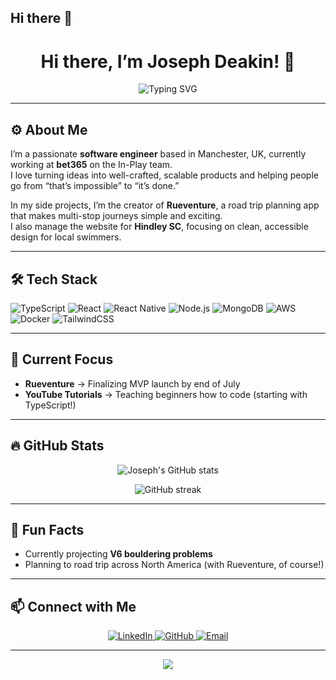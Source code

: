 ## Hi there 👋

<h1 align="center">Hi there, I’m Joseph Deakin! 👋</h1>

<p align="center">
  <img src="https://readme-typing-svg.herokuapp.com?font=Fira+Code&size=24&duration=3000&pause=1000&center=true&vCenter=true&width=435&lines=Software+Engineer;Creator+of+Rueventure;Lover+of+clean+code" alt="Typing SVG" />
</p>

---

## ⚙️ About Me

I’m a passionate **software engineer** based in Manchester, UK, currently working at **bet365** on the In-Play team.  
I love turning ideas into well-crafted, scalable products and helping people go from “that’s impossible” to “it’s done.”

In my side projects, I’m the creator of **Rueventure**, a road trip planning app that makes multi-stop journeys simple and exciting.  
I also manage the website for **Hindley SC**, focusing on clean, accessible design for local swimmers.

---

## 🛠️ Tech Stack

![TypeScript](https://img.shields.io/badge/TypeScript-007ACC?style=for-the-badge&logo=typescript&logoColor=white)
![React](https://img.shields.io/badge/React-20232A?style=for-the-badge&logo=react&logoColor=61DAFB)
![React Native](https://img.shields.io/badge/React_Native-20232A?style=for-the-badge&logo=react&logoColor=61DAFB)
![Node.js](https://img.shields.io/badge/Node.js-339933?style=for-the-badge&logo=node.js&logoColor=white)
![MongoDB](https://img.shields.io/badge/MongoDB-4EA94B?style=for-the-badge&logo=mongodb&logoColor=white)
![AWS](https://img.shields.io/badge/AWS-232F3E?style=for-the-badge&logo=amazon-aws&logoColor=white)
![Docker](https://img.shields.io/badge/Docker-2496ED?style=for-the-badge&logo=docker&logoColor=white)
![TailwindCSS](https://img.shields.io/badge/Tailwind_CSS-38B2AC?style=for-the-badge&logo=tailwind-css&logoColor=white)

---

## 🚀 Current Focus

- **Rueventure** → Finalizing MVP launch by end of July 
- **YouTube Tutorials** → Teaching beginners how to code (starting with TypeScript!)  

---

## 🔥 GitHub Stats

<p align="center">
  <img src="https://github-readme-stats.vercel.app/api?username=josephdeakin&show_icons=true&theme=radical" alt="Joseph's GitHub stats" />
</p>

<p align="center">
  <img src="https://github-readme-streak-stats.herokuapp.com?user=josephdeakin&theme=radical&date_format=M%20j%5B%2C%20Y%5D" alt="GitHub streak" />
</p>

---

## 🧗 Fun Facts

- Currently projecting **V6 bouldering problems**  
- Planning to road trip across North America (with Rueventure, of course!)  

---

## 📫 Connect with Me

<p align="center">
  <a href="https://www.linkedin.com/in/josephdeakin">
    <img src="https://img.shields.io/badge/LinkedIn-blue?style=for-the-badge&logo=linkedin&logoColor=white" alt="LinkedIn" />
  </a>
  <a href="https://github.com/josephdeakin">
    <img src="https://img.shields.io/badge/GitHub-100000?style=for-the-badge&logo=github&logoColor=white" alt="GitHub" />
  </a>
  <a href="mailto:your.email@example.com">
    <img src="https://img.shields.io/badge/Email-D14836?style=for-the-badge&logo=gmail&logoColor=white" alt="Email" />
  </a>
</p>

---

<p align="center">
  <img src="https://capsule-render.vercel.app/api?type=waving&color=gradient&height=100&section=footer"/>
</p>
<!--
**josephdeakin/josephdeakin** is a ✨ _special_ ✨ repository because its `README.md` (this file) appears on your GitHub profile.

Here are some ideas to get you started:

- 🔭 I’m currently working on ...
- 🌱 I’m currently learning ...
- 👯 I’m looking to collaborate on ...
- 🤔 I’m looking for help with ...
- 💬 Ask me about ...
- 📫 How to reach me: ...
- 😄 Pronouns: ...
- ⚡ Fun fact: ...
-->
